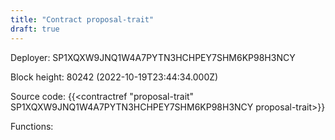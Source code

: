 ```yaml
---
title: "Contract proposal-trait"
draft: true
---
```

Deployer: SP1XQXW9JNQ1W4A7PYTN3HCHPEY7SHM6KP98H3NCY


 



Block height: 80242 (2022-10-19T23:44:34.000Z)

Source code: {{<contractref "proposal-trait" SP1XQXW9JNQ1W4A7PYTN3HCHPEY7SHM6KP98H3NCY proposal-trait>}}

Functions:


